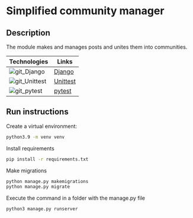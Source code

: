 # Simplified community manager

## Description

The module makes and manages posts and unites them into communities.

| Technologies | Links |
| ---- | ---- |
| ![git_Django](https://github.com/pandenic/Foodgram_project/assets/114985447/87a6dd6e-127f-47e7-bbd4-a6c28fcddf76) | [Django](https://www.djangoproject.com/) |
| ![git_Unittest](https://github.com/pandenic/hw05_final/assets/114985447/43851cd6-d1ff-4aa3-8d81-3b7eaf88979c) | [Unittest](https://docs.python.org/3/library/unittest.html) |
| ![git_pytest](https://github.com/pandenic/hw05_final/assets/114985447/096e8e9f-e258-46fa-ae61-4e11107e2907) | [pytest](https://docs.pytest.org/en/7.4.x/) |

## Run instructions

Create a virtual environment:
```bash
python3.9 -m venv venv
```

Install requirements
```bash
pip install -r requirements.txt
```

Make migrations
```bash
python manage.py makemigrations
python manage.py migrate
```

Execute the command in a folder with the manage.py file
```
python3 manage.py runserver
```
